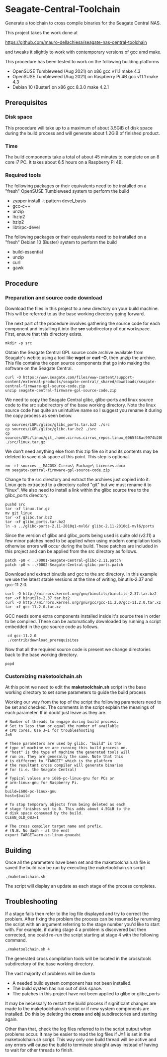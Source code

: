 # Seagate-Central-Toolchain
Generate a toolchain to cross compile binaries for the Seagate 
Central NAS.

This project takes the work done at 

https://github.com/mauro-dellachiesa/seagate-nas-central-toolchain

and tweaks it slightly to work with contemporary versions of 
gcc amd make.

This procedure has been tested to work on the following building
platforms

* OpenSUSE Tumbleweed (Aug 2021) on x86  gcc v11.1 make 4.3
* OpenSUSE Tumbleweed (Aug 2021) on Raspberry Pi 4B  gcc v11.1 make 4.3
* Debian 10 (Buster) on x86  gcc 8.3.0 make 4.2.1

## Prerequisites
### Disk space
This procedure will take up to a maximum of about 3.5GiB of disk space
during the build process and will generate about 1.2GiB of finished
product. 

### Time
The build components take a total of about 45 minutes to complete on an 
8 core i7 PC. It takes about 6.5 hours on a Raspberry Pi 4B.

### Required tools
The following packages or their equivalents need to be installed on
a "fresh" OpenSUSE Tumbleweed system to perform the build

* zypper install -t pattern devel_basis
* gcc-c++
* unzip
* lbzip2
* bzip2
* libtirpc-devel

The following packages or their equivalents need to be installed on 
a "fresh" Debian 10 (Buster) system to perform the build

* build-essential
* unzip
* curl
* gawk

## Procedure
### Preparation and source code download
Download the files in this project to a new directory on your
build machine. This will be referred to as the base working 
directory going forward.

The next part of the procedure involves gathering the source
code for each component and installing it into the **src** 
subdirectory of our workspace. First, ensure that this directory 
exists.

    mkdir -p src

Obtain the Seagate Central GPL source code archive available from 
Seagate's webite using a tool like **wget** or **curl -O**, then
unzip the archive. This file contains the open source components 
that go into making the software on the Seagate Central.

    curl -O https://www.seagate.com/files/www-content/support-content/external-products/seagate-central/_shared/downloads/seagate-central-firmware-gpl-source-code.zip
    unzip seagate-central-firmware-gpl-source-code.zip
    
We need to copy the Seagate Central glibc, glibc-ports and linux 
source code to the src subdirectory of the base working directory. 
Note the linux source code has quite an unintuitive name so I suggest
you rename it during the copy process as seen below.

    cp sources/LGPL/glibc/glibc_ports.tar.bz2 ./src
    cp sources/LGPL/glibc/glibc.tar.bz2 ./src
    cp sources/GPL/linux/git_.home.cirrus.cirrus_repos.linux_6065f48ac9974b200566c51d58bced9c639a2aad.tar.gz ./src/linux.tar.gz
    
We don't need anything else from this zip file so it and its 
contents may be deleted to save disk space at this point. This step 
is optional.

    rm -rf sources __MACOSX Cirrus\ Package\ Licenses.docx
    rm seagate-central-firmware-gpl-source-code.zip

Change to the src directory and extract the archives just copied into
it. Linux gets extracted to a directory called "git" but we must 
rename it to "linux". We also need to install a link within the glibc
source tree to the glibc_ports directory.

    pushd src
    tar -xf linux.tar.gz
    mv git linux
    tar -xf glibc.tar.bz2
    tar -xf glibc_ports.tar.bz2
    ln -s ../glibc-ports-2.11-2010q1-mvl6/ glibc-2.11-2010q1-mvl6/ports

Since the version of glibc and glibc_ports being used is quite old (v2.11)
a few minor patches need to be applied when using modern compilation
tools otherwise errors will occur during the build. These patches are 
included in this project and can be applied from the src directory as follows.
     
    patch -p0 < ../0001-Seagate-Central-glibc-2.11.patch
    patch -p0 < ../0002-Seagate-Central-glibc-ports.patch
    
Download and extract binutils and gcc to the src directory. In this example 
we use the latest stable versions at the time of writing, binutils-2.37 and
gcc-11.2.0.
    
    curl -O http://mirrors.kernel.org/gnu/binutils/binutils-2.37.tar.bz2
    tar -xf binutils-2.37.tar.bz2
    curl -O http://mirrors.kernel.org/gnu/gcc/gcc-11.2.0/gcc-11.2.0.tar.xz
    tar -xf gcc-11.2.0.tar.xz
     
GCC needs some extra components installed inside it's source tree in order
to be compiled. These can be automatically downloaded by running a script
embedded in the gcc source code as follows. 

     cd gcc-11.2.0
     ./contrib/download_prerequisites
     
Now that all the required source code is present we change directories back 
to the base working directory.

    popd

### Customizing maketoolchain.sh
At this point we need to edit the **maketoolchain.sh** script in the 
base working directory to set some parameters to guide the build process

Working our way from the top of the script the following parameters need to
be set and checked. The comments in the script explain the meanings of each
parameter. If in doubt just leave as they are.

    # Number of threads to engage during build process.
    # Set to less than or equal the number of available
    # CPU cores. Use J=1 for troubleshooting
    J=6
    
    # These parameters are used by glibc. "build" is the
    # type of machine we are running this build process on.
    # "host" is the type of machine the generated tools will
    # run on. They are generally the same. Note that this
    # is different to "TARGET" which is the platform
    # the resultant cross compiler will generate binaries
    # for (i.e. the Seagate Central)
    #
    # Typical values are i686-pc-linux-gnu for PCs or
    # arm-linux-gnu for Raspberry Pi.
    #
    build=i686-pc-linux-gnu
    host=$build
    
    # To stop temporary objects from being deleted as each
    # stage finishes set to 0. This adds about 4.5GiB to the
    # disk space consumed by the build.
    CLEAN_OLD_OBJ=1
    
    # The cross compiler target name and prefix.
    # (N.B. No dash - at the end)
    export TARGET=arm-sc-linux-gnueabi


## Building
Once all the parameters have been set and the maketoolchain.sh
file is saved the build can be run by executing the 
maketoolchain.sh script

    ./maketoolchain.sh

The script will display an update as each stage of the process 
completes.

## Troubleshooting
If a stage fails then refer to the log file displayed and try to
correct the problem. After fixing the problem the process can be
resumed by rerunning the script with an argument referring to the
stage number you'd like to start with. For example, if during stage
4 a problem is discovered but then corrected, one could re-run
the script starting at stage 4 with the following command.

    ./maketoolchain.sh 4
    
The generated cross compilation tools will be located in the
cross/tools subdirectory of the base working directory.

The vast majority of problems will be due to 

* A needed build system component has not been installed.
* The build system has run out of disk space.
* The patches in this project have not been applied to glibc or 
  glibc_ports

It may be necessary to restart the build process if significant
changes are made to the maketoolchain.sh script or if new
system components are installed. Do this by deleting the
**cross** and **obj** subdirectories and starting again.

Other than that, check the log files referred to in the 
script output when problems occur. It may be easier to read the
log files if **J=1** is set in the maketoolchain.sh script. This
way only one build thread will be active and any errors will cause
the build to terminate straight away instead of having to wait
for other threads to finish.
